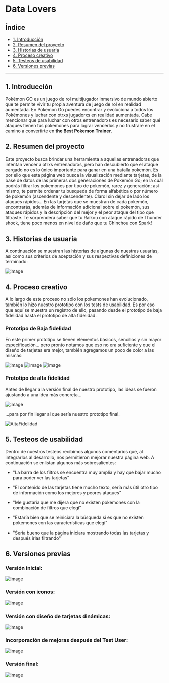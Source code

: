 # Data Lovers

## Índice

* [1. Introducción](#1-introducción)
* [2. Resumen del proyecto](#2-resumen-del-proyecto)
* [3. Historias de usuaria](#3-historias-de-usuaria)
* [4. Proceso creativo](#4-proceso-creativo)
* [5. Testeos de usabilidad](#5-testeos-de-usabilidad)
* [6. Versiones previas](6-versiones-previas)
***
## 1. Introducción
Pokémon GO es un juego de rol multijugador inmersivo de mundo abierto que te permite vivir tu propia aventura de juego de rol en realidad aumentada. En Pokemon Go puedes encontrar y evoluciona a todos los Pokémones y luchar con otrxs jugadorxs en realidad aumentada. Cabe mencionar que para luchar con otrxs entrenadorxs es necesario saber qué ataques tienen tus pokemones para lograr vencerlxs y no frustrare en el camino a convertirte en **the Best Pokemon Trainer**.

## 2. Resumen del proyecto
Este proyecto busca brindar una herramienta a aquellas entrenadoras que intentan vencer a otrxs entrenadorxs, pero han descubierto que el ataque cargado no es lo único importante para ganar en una batalla pokemón. Es por ello que esta página web busca la visualización mediante tarjetas, de la base de datos de las primeras dos generaciones de Pokemón Go; en la cuál podrás filtrar los pokemones por tipo de pokemón, rarez y generación; así mismo, te permite ordenar tu busqueda de forma alfabética o por número de pokemón (ascendente y descendente). Claro! sin dejar de lado los ataques rápidos...
En las tarjetas que se muestran de cada pokemón, encontrarás, además de información adicional sobre el pokemón, sus ataques rápidos y la descripción del mejor y el peor ataque del tipo que filtraste. Te sorprenderá saber que tu Raikou con ataque rápido de Thunder shock, tiene poco menos en nivel de daño que tu Chinchou con Spark!

## 3. Historias de usuaria
A continuación se muestran las historias de algunas de nuestras usuarias, así como sus criterios de aceptación y sus respectivas definiciones de terminado: 

![image](https://github.com/KarinaMirandaRuiz/DEV011-data-lovers/assets/108292343/7fb74d38-ee76-461e-b277-52360c6880a7)

## 4. Proceso creativo
A lo largo de este proceso no sólo los pokemones han evolucionado, también lo hizo nuestro prototipo con los tests de usabilidad. Es por eso que aquí se muestra un registro de ello, pasando desde el prototipo de baja fidelidad hasta el prototipo de alta fidelidad.

### Prototipo de Baja fidelidad
En este primer prototipo se tienen elementos básicos, sencillos y sin mayor especificación... pero pronto notamos que eso no era suficiente y que el diseño de tarjetas era mejor, también agregamos un poco de color a las mismas:

![image](https://github.com/KarinaMirandaRuiz/DEV011-data-lovers/assets/108292343/e764ba5d-d46b-49e7-9c67-dddc1cb832e8)
![image](https://github.com/KarinaMirandaRuiz/DEV011-data-lovers/assets/108292343/6369b7fa-38cd-4408-9181-dbe8264f6d27)
![image](https://github.com/KarinaMirandaRuiz/DEV011-data-lovers/assets/108292343/64fd7ba9-e719-4145-8851-b4db67d6b3fd)

### Prototipo de alta fidelidad
Antes de llegar a la versión final de nuestro prototipo, las ideas se fueron ajustando a una idea más concreta...

![image](https://github.com/KarinaMirandaRuiz/DEV011-data-lovers/assets/108292343/9830639a-f0a3-4d52-82ad-2cac2a000721)

...para por fin llegar al que sería nuestro prototipo final.

![AltaFidelidad](/src/imgReadme/PorotipoAltaFidelidad.gif)

## 5. Testeos de usabilidad
Dentro de nuestros testeos recibimos algunos comentarios que, al integrarlos al desarrollo, nos permitieron mejorar nuestra página web. A continuación se enlistan algunos más sobresalientes:
- "La barra de los filtros se encuentra muy amplia y hay que bajar mucho para poder ver las tarjetas"
+ "El contenido de las tarjetas tiene mucho texto, sería más útil otro tipo de información como los mejores y peores ataques"
* "Me gustaría que me dijera que no existen pokemones con la combinación de filtros que elegí"
- "Estaría bien que se reiniciara la búsqueda si es que no existen pokemones con las características que elegí"
+ "Sería bueno que la página iniciara mostrando todas las tarjetas y después irlas filtrando" 

## 6. Versiones previas
### Versión inicial:
![image](https://github.com/KarinaMirandaRuiz/DEV011-data-lovers/assets/108292343/be33673a-9f0b-4c38-a167-f7c7e6ab4bd8)

### Versión con iconos:
![image](https://github.com/KarinaMirandaRuiz/DEV011-data-lovers/assets/108292343/4fac851d-3c4d-4d6d-b418-3722255dceb8)

### Versión con diseño de tarjetas dinámicas:
![image](https://github.com/KarinaMirandaRuiz/DEV011-data-lovers/assets/108292343/6b0715d9-b9dd-4254-8343-0c1c78ef110d)

### Incorporación de mejoras después del Test User:
![image](https://github.com/KarinaMirandaRuiz/DEV011-data-lovers/assets/108292343/d2ad04c5-c737-4622-bac9-c39792b3e66c)

### Versión final:
![image](https://github.com/KarinaMirandaRuiz/DEV011-data-lovers/assets/108292343/948261aa-55f8-41a4-bfea-6889bb08809c)





